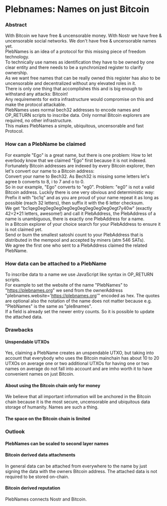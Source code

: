 # Plebnames: Names on just Bitcoin

### Abstract
With Bitcoin we have free & uncensorable money. With Nostr we have free & uncensorable social networks. We don't have free & uncensorable names yet.\
PlebNames is an idea of a protocol for this missing piece of freedom technology.\
To technically use names as identification they have to be owned by one clear entity and there needs to be a synchronized register to clarify ownership.\
As we want free names that can be really owned this register has also to be uncensorable and decentralized without any elevated roles in it.\
There is only one thing that accomplishes this and is big enough to withstand any attacks: Bitcoin!\
Any requirements for extra infrastructure would compromise on this and make the protocol attackable.\
PlebNames uses normal bech32 addresses to encode names and OP_RETURN scripts to inscribe data. Only normal Bitcoin explorers are required, no other infrastructure.\
This makes PlebNames a simple, ubiquitous, uncensorable and fast Protocol.

### How can a PlebName be claimed
For example "Ego" is a great name, but there is one problem: How to let everbody know that we claimed "Ego" first because it is not indexed.\
Fortunately Bitcoin addresses are indexed by every Bitcoin explorer, then let's convert our name to a Bitcoin address:\
Convert your name to Bech32. As Bech32 is missing some letters let's agree b converts to 8, i to 7 and o to 0.\
So in our example, "Ego" converts to "eg0".
Problem: "eg0" is not a valid Bitcoin address. Luckily there is one very obvious and deterministic way:\
Prefix it with "bc1q" and as you are proud of your name repeat it as long as possible (reach 32 letters), then suffix it with the 6 letter checksum.\
We get "bc1qeg0eg0eg0eg0eg0eg0eg0eg0eg0eg0egt7y40w" (exactly 42=2*21 letters, awesome!) and call it PlebAddress, the PlebAddress of a name is unambiguous, there is exactly one PlebAddress for a name.\
In a Bitcoin explorer of your choice search for your PlebAddress to ensure it is not claimed yet.\
Send or burn the smallest satoshi count to your PlebAddress that is distributed in the mempool and accepted by miners (atm 546 SATs).\
We agree the first one who sent to a PlebAddress claimed the related PlebName.

### How data can be attached to a PlebName
To inscribe data to a name we use JavaScript like syntax in OP_RETURN scripts.\
For example to set the website of the name "PlebNames" to "https://plebnames.org" we send from the ownerAddress "plebnames.website='https://plebnames.org'" encoded as hex. The quotes are optional also the notation of the name does not matter because e.g. "PlebNames" is the same as "ple8names".\
If a field is already set the newer entry counts. So it is possible to update the attached data.

### Drawbacks
#### Unspendable UTXOs
Yes, claiming a PlebName creates an unspendable UTXO, but taking into account that everybody who uses the Bitcoin mainchain has about 10 to 20 UTXOs on average
one or two additional UTXOs for having one or two names on average do not fall into account and are imho worth it to have convenient names on just Bitcoin.

#### About using the Bitcoin chain only for money
We believe that all important information will be anchored in the Bitcoin chain because it is the most secure, uncensorable and ubiquitous data storage of humanity.
Names are such a thing.

#### The space on the Bitcoin chain is limited

### Outlook
#### PlebNames can be scaled to second layer names

#### Bitcoin derived data attachments
In general data can be attached from everywhere to the name by just signing the data with the owners Bitcoin address. The attached data is not required to be stored on-chain.

#### Bitcoin derived reputation
PlebNames connects Nostr and Bitcoin.
